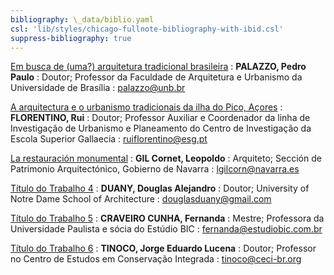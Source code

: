```yaml
---
bibliography: \_data/biblio.yaml
csl: 'lib/styles/chicago-fullnote-bibliography-with-ibid.csl'
suppress-bibliography: true
---
```


[Em busca de (uma?) arquitetura tradicional brasileira](6enanparq-palazzo.md)
:   **PALAZZO, Pedro Paulo**
:   Doutor; Professor da Faculdade de Arquitetura e Urbanismo da
    Universidade de Brasília
:   <palazzo@unb.br>

[A arquitectura e o urbanismo tradicionais da ilha do Pico, Açores](6enanparq-florentino.md)
:   **FLORENTINO, Rui**
:   Doutor; Professor Auxiliar e Coordenador da linha de Investigação de
    Urbanismo e Planeamento do Centro de Investigação da Escola Superior
    Gallaecia
:   <ruiflorentino@esg.pt>

[La restauración monumental](6enanparq-gil_cornet.md)
:   **GIL Cornet, Leopoldo**
:   Arquiteto; Sección de Patrimonio Arquitectónico, Gobierno de Navarra
:   <lgilcorn@navarra.es>

[Título do Trabalho 4](6enanparq-duany.md)
:   **DUANY, Douglas Alejandro**
:   Doutor; University of Notre Dame School of Architecture
:   <douglasduany@gmail.com>

[Título do Trabalho 5](6enanparq-craveiro.md)
:   **CRAVEIRO CUNHA, Fernanda**
:   Mestre; Professora da Universidade Paulista e sócia do Estúdio BIC
:   <fernanda@estudiobic.com.br>

[Título do Trabalho 6](6enanparq-tinoco.md)
:   **TINOCO, Jorge Eduardo Lucena**
:   Doutor; Professor no Centro de Estudos em Conservação Integrada
:   <tinoco@ceci-br.org>
